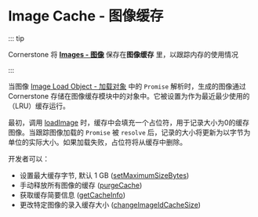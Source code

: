 # Image Cache - 图像缓存

::: tip

Cornerstone 将 **[Images - 图像](../concepts/images.md)** 保存在**图像缓存** 里，以跟踪内存的使用情况

:::

当图像 [Image Load Object - 加载对象](../api.md#imageloadobject) 中的 `Promise` 解析时，生成的图像通过 Cornerstone 存储在图像缓存模块中的对象中。它被设置为作为最近最少使用的（LRU）缓存运行。

最初，调用 [loadImage](../api.md#loadimage) 时，缓存中会填充一个占位符，用于记录大小为0的缓存图像。当跟踪图像加载的 `Promise` 被 `resolve` 后，记录的大小将更新为以字节为单位的实际大小。如果加载失败，占位符将从缓存中删除。

开发者可以：
  * 设置最大缓存字节, 默认 1 GB ([setMaximumSizeBytes](../api.md#setmaximumsizebytes))
  * 手动释放所有图像的缓存 ([purgeCache](../api.md#purgecache))
  * 获取缓存简要信息 ([getCacheInfo](../api.md#getcacheinfo))
  * 更改特定图像的录入缓存大小 ([changeImageIdCacheSize](../api.md#changeimageidcachesize))
